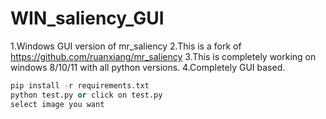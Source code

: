 # WIN_saliency_GUI
1.Windows GUI version of mr_saliency
2.This is a fork of https://github.com/ruanxiang/mr_saliency 
3.This is completely working on windows 8/10/11 with all python versions.
4.Completely GUI based.
```Python
pip install -r requirements.txt
python test.py or click on test.py
select image you want
```
